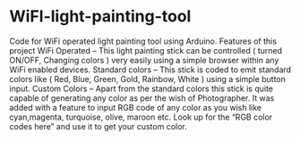 # WiFI-light-painting-tool
Code for WiFi operated light painting tool using Arduino. Features of this project
WiFi Operated – This light painting stick can be controlled ( turned ON/OFF, Changing colors ) very easily using a simple browser within any WiFi enabled devices.
Standard colors – This stick is coded to emit standard colors like ( Red, Blue, Green, Gold, Rainbow, White ) using a simple button input.
Custom Colors – Apart from the standard colors this stick is quite capable of generating any color as per the wish of Photographer. It was added with a feature to input RGB code of any color as you wish like cyan,magenta, turquoise, olive, maroon etc. Look up for the “RGB color codes here” and use it to get your custom color.
